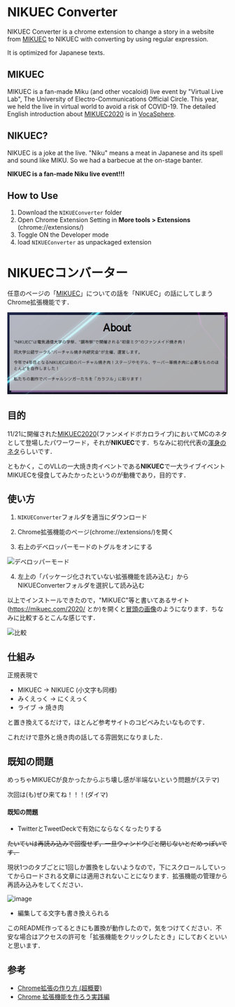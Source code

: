 [MIKUEC]:https://mikuec.com/2020/

# NIKUEC Converter
NIKUEC Converter is a chrome extension to change a story in a website from [MIKUEC] to NIKUEC with converting by using regular expression.

It is optimized for Japanese texts.

## MIKUEC
MIKUEC is a fan-made Miku (and other vocaloid) live event by "Virtual Live Lab", The University of Electro-Communications Official Circle. This year, we held the live in virtual world to avoid a risk of COVID-19. The detailed English introduction about [MIKUEC2020][MIKUEC] is in [VocaSphere](https://vocasphere.net/2020/11/miku-ec-fan-made-livestream-announced-for-this-month/). 

## NIKUEC?
NIKUEC is a joke at the live. "Niku" means a meat in Japanese and its spell and sound like MIKU. So we had a barbecue at the on-stage banter. 

**NIKUEC is a fan-made Niku live event!!!**

## How to Use
1. Download the `NIKUEConverter` folder
1. Open Chrome Extension Setting in **More tools > Extensions** (chrome://extensions/)
1. Toggle ON the Developer mode
1. load `NIKUEConverter` as unpackaged extension

# NIKUECコンバーター

任意のページの「[MIKUEC]」についての話を「NIKUEC」の話にしてしまうChrome拡張機能です．

![NIKUEC](NIKUEC.png)

## 目的

11/21に開催された[MIKUEC2020][MIKUEC](ファンメイドボカロライブ)においてMCのネタとして登場したパワーワード，それが**NIKUEC**です．ちなみに初代代表の[渾身のネタ](https://twitter.com/yuzu_movie_39/status/1148244704531628033?s=20)らしいです．

ともかく，このVLLの一大焼き肉イベントである**NIKUEC**で一大ライブイベントMIKUECを侵食してみたかったというのが動機であり，目的です．

## 使い方

1. `NIKUEConverter`フォルダを適当にダウンロード

1. Chrome拡張機能のページ(chrome://extensions/)を開く

1. 右上のデベロッパーモードのトグルをオンにする

![デベロッパーモード](https://user-images.githubusercontent.com/49985092/99900568-8a115980-2cf3-11eb-8390-b760df9d72e4.png)

4. 左上の「パッケージ化されていない拡張機能を読み込む」からNIKUEConverterフォルダを選択して読み込む


以上でインストールできたので，"MIKUEC"等と書いてあるサイト(https://mikuec.com/2020/ とか)を開くと[冒頭の画像](NIKUEC.png)のようになります．ちなみに比較するとこんな感じです．

![比較](https://user-images.githubusercontent.com/49985092/99900779-00628b80-2cf5-11eb-8b5b-d9a878cd0dd5.png)

<!--
***
**以下はストア公開前の方法です.ただ不便なだけですが，一応これでもできます．**

1. `NIKUEConverter`フォルダを適当にダウンロード

1. Chrome拡張機能のページ(chrome://extensions/)を開く

1. 右上のデベロッパーモードのトグルをオンにする

![デベロッパーモード](https://user-images.githubusercontent.com/49985092/99900568-8a115980-2cf3-11eb-8390-b760df9d72e4.png)

4. 左上の「パッケージ化されていない拡張機能を読み込む」からNIKUEConverterフォルダを選択して読み込む
***
-->
## 仕組み

正規表現で

+ MIKUEC → NIKUEC (小文字も同様)
+ みくえっく → にくえっく
+ ライブ → 焼き肉

と置き換えてるだけで，ほとんど参考サイトのコピペみたいなものです．

これだけで意外と焼き肉の話してる雰囲気になりました．

## 既知の問題

めっちゃMIKUECが良かったからぶち壊し感が半端ないという問題が(ステマ)

次回は(も)ぜひ来てね！！！(ダイマ)

#### 既知の問題

+ TwitterとTweetDeckで有効にならなくなったりする

~~たいていは再読み込みで回復せず，一旦ウィンドウごと閉じないとだめっぽいです．~~

現状1つのタブごとに1回しか置換をしないようなので，下にスクロールしていってからロードされる文章には適用されないことになります．拡張機能の管理から再読み込みをしてください．

![image](https://user-images.githubusercontent.com/49985092/99905191-c4d6ba00-2d12-11eb-9c3d-15397884f7e3.png)

+ 編集してる文字も書き換えられる

このREADME作ってるときにも置換が動作したので，気をつけてください．不安な場合はアクセスの許可を「拡張機能をクリックしたとき」にしておくといいと思います．

## 参考

+ [Chrome拡張の作り方 (超概要)](https://qiita.com/RyBB/items/32b2a7b879f21b3edefc#%E3%82%B3%E3%83%BC%E3%83%89-1)
+ [Chrome 拡張機能を作ろう実践編](http://www2.kobe-u.ac.jp/~tnishida/programming/ChromeExtension-02.html#regexp)

